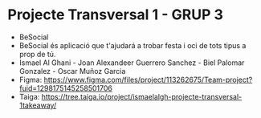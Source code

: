 # Projecte Transversal 1 - GRUP 3

* BeSocial
* BeSocial és aplicació que t'ajudará a trobar festa i oci de tots tipus a prop de tú.
* Ismael Al Ghani - Joan Alexandeer Guerrero Sanchez - Biel Palomar Gonzalez - Oscar Muñoz Garcia
* Figma: https://www.figma.com/files/project/113262675/Team-project?fuid=1298175145258501706
* Taiga: https://tree.taiga.io/project/ismaelalgh-projecte-transversal-1takeaway/
